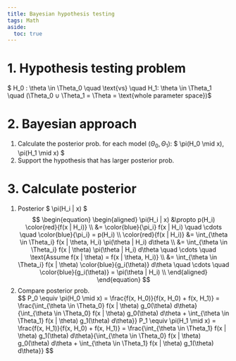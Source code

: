 ```yaml
---
title: Bayesian hypothesis testing
tags: Math
aside:
  toc: true
---
```


<!--more-->

# 1. Hypothesis testing problem
$ H_0 : \theta \in \Theta_0 \quad \text{vs} \quad H_1: \theta \in \Theta_1 \quad (\Theta_0 ∪ \Theta_1 = \Theta = \text{whole parameter space})$

# 2. Bayesian approach
1. Calculate the posterior prob. for each model ($\Theta_0, \Theta_1$): $ \pi(H_0 \mid x), \pi(H_1 \mid x) $
2. Support the hypothesis that has larger posterior prob.

# 3. Calculate posterior
1. Posterior $ \pi(H_i | x) $ <br>
$$
\begin{equation}
\begin{aligned}
  \pi(H_i | x)
  &\propto p(H_i) \color{red}{f(x | H_i)} \\
  &= \color{blue}{\pi_i} f(x | H_i) \quad \cdots \quad \color{blue}{\pi_i} = p(H_i) \\
  \color{red}{f(x | H_i)}
  &= \int_{\theta \in \Theta_i} f(x | \theta, H_i) \pi(\theta | H_i) d\theta \\
  &= \int_{\theta \in \Theta_i} f(x | \theta) \pi(\theta | H_i) d\theta \quad \cdots \quad \text{Assume f(x | \theta) = f(x | \theta, H_i)} \\
  &= \int_{\theta \in \Theta_i} f(x | \theta) \color{blue}{g_i(\theta)} d\theta \quad \cdots \quad \color{blue}{g_i(\theta)} = \pi(\theta | H_i) \\
\end{aligned}
\end{equation}
$$
2. Compare posterior prob. <br>
$$
P_0 \equiv \pi(H_0 \mid x) = \frac{f(x, H_0)}{f(x, H_0) + f(x, H_1)} = \frac{\int_{\theta \in \Theta_0} f(x | \theta) g_0(\theta) d\theta}{\int_{\theta \in \Theta_0} f(x | \theta) g_0(\theta) d\theta + \int_{\theta \in \Theta_1} f(x | \theta) g_1(\theta) d\theta}}
P_1 \equiv \pi(H_1 \mid x) = \frac{f(x, H_1)}{f(x, H_0) + f(x, H_1)} = \frac{\int_{\theta \in \Theta_1} f(x | \theta) g_1(\theta) d\theta}{\int_{\theta \in \Theta_0} f(x | \theta) g_0(\theta) d\theta + \int_{\theta \in \Theta_1} f(x | \theta) g_1(\theta) d\theta}}
$$
